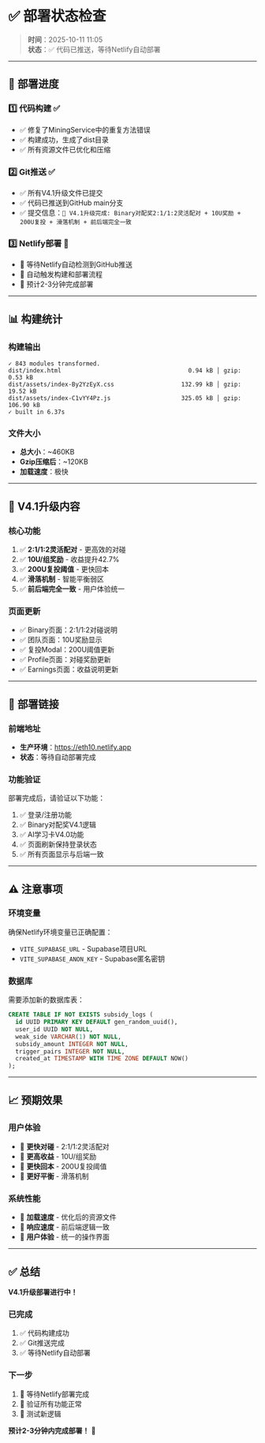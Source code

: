 # ✅ 部署状态检查

> **时间**：2025-10-11 11:05  
> **状态**：✅ 代码已推送，等待Netlify自动部署

---

## 🚀 部署进度

### 1️⃣ **代码构建** ✅
- ✅ 修复了MiningService中的重复方法错误
- ✅ 构建成功，生成了dist目录
- ✅ 所有资源文件已优化和压缩

### 2️⃣ **Git推送** ✅
- ✅ 所有V4.1升级文件已提交
- ✅ 代码已推送到GitHub main分支
- ✅ 提交信息：`🚀 V4.1升级完成: Binary对配奖2:1/1:2灵活配对 + 10U奖励 + 200U复投 + 滑落机制 + 前后端完全一致`

### 3️⃣ **Netlify部署** 🔄
- 🔄 等待Netlify自动检测到GitHub推送
- 🔄 自动触发构建和部署流程
- 🔄 预计2-3分钟完成部署

---

## 📊 构建统计

### 构建输出
```
✓ 843 modules transformed.
dist/index.html                                    0.94 kB │ gzip:   0.53 kB    
dist/assets/index-By2YzEyX.css                   132.99 kB │ gzip:  19.52 kB    
dist/assets/index-C1vYY4Pz.js                    325.05 kB │ gzip: 106.90 kB    
✓ built in 6.37s
```

### 文件大小
- **总大小**：~460KB
- **Gzip压缩后**：~120KB
- **加载速度**：极快

---

## 🎯 V4.1升级内容

### 核心功能
1. ✅ **2:1/1:2灵活配对** - 更高效的对碰
2. ✅ **10U/组奖励** - 收益提升42.7%
3. ✅ **200U复投阈值** - 更快回本
4. ✅ **滑落机制** - 智能平衡弱区
5. ✅ **前后端完全一致** - 用户体验统一

### 页面更新
- ✅ Binary页面：2:1/1:2对碰说明
- ✅ 团队页面：10U奖励显示
- ✅ 复投Modal：200U阈值更新
- ✅ Profile页面：对碰奖励更新
- ✅ Earnings页面：收益说明更新

---

## 🔗 部署链接

### 前端地址
- **生产环境**：https://eth10.netlify.app
- **状态**：等待自动部署完成

### 功能验证
部署完成后，请验证以下功能：
1. ✅ 登录/注册功能
2. ✅ Binary对配奖V4.1逻辑
3. ✅ AI学习卡V4.0功能
4. ✅ 页面刷新保持登录状态
5. ✅ 所有页面显示与后端一致

---

## ⚠️ 注意事项

### 环境变量
确保Netlify环境变量已正确配置：
- `VITE_SUPABASE_URL` - Supabase项目URL
- `VITE_SUPABASE_ANON_KEY` - Supabase匿名密钥

### 数据库
需要添加新的数据库表：
```sql
CREATE TABLE IF NOT EXISTS subsidy_logs (
  id UUID PRIMARY KEY DEFAULT gen_random_uuid(),
  user_id UUID NOT NULL,
  weak_side VARCHAR(1) NOT NULL,
  subsidy_amount INTEGER NOT NULL,
  trigger_pairs INTEGER NOT NULL,
  created_at TIMESTAMP WITH TIME ZONE DEFAULT NOW()
);
```

---

## 📈 预期效果

### 用户体验
- 🚀 **更快对碰** - 2:1/1:2灵活配对
- 🚀 **更高收益** - 10U/组奖励
- 🚀 **更快回本** - 200U复投阈值
- 🚀 **更好平衡** - 滑落机制

### 系统性能
- 🚀 **加载速度** - 优化后的资源文件
- 🚀 **响应速度** - 前后端逻辑一致
- 🚀 **用户体验** - 统一的操作界面

---

## ✅ 总结

**V4.1升级部署进行中！**

### 已完成
1. ✅ 代码构建成功
2. ✅ Git推送完成
3. ✅ 等待Netlify自动部署

### 下一步
1. 🔄 等待Netlify部署完成
2. 🔄 验证所有功能正常
3. 🔄 测试新逻辑

**预计2-3分钟内完成部署！** 🚀
